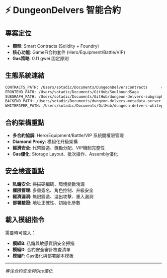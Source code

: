 # ⚡ DungeonDelvers 智能合約

## 專案定位
- **類型**: Smart Contracts (Solidity + Foundry)
- **核心功能**: GameFi合約套件 (Hero/Equipment/Battle/VIP)
- **Gas策略**: 0.11 gwei 固定原則

## 生態系統連結
```bash
CONTRACTS_PATH: /Users/sotadic/Documents/DungeonDelversContracts      # 當前專案
FRONTEND_PATH: /Users/sotadic/Documents/GitHub/SoulboundSaga
SUBGRAPH_PATH: /Users/sotadic/Documents/GitHub/dungeon-delvers-subgraph
BACKEND_PATH: /Users/sotadic/Documents/dungeon-delvers-metadata-server
WHITEPAPER_PATH: /Users/sotadic/Documents/GitHub/dungeon-delvers-whitepaper
```

## 合約架構重點
- **多合約協調**: Hero/Equipment/Battle/VIP 系統間權限管理
- **Diamond Proxy**: 模組化升級架構
- **經濟安全**: 代幣鑄造、獎勵分配、VIP機制完整性
- **Gas優化**: Storage Layout、批次操作、Assembly優化

## 安全檢查重點
- **私鑰安全**: 掃描硬編碼、環境變數洩漏
- **權限管理**: 多重簽名、角色控制、升級安全
- **經濟漏洞**: 無限鑄造、溢出攻擊、重入漏洞
- **部署驗證**: 地址正確性、初始化參數

## 載入模組指令
需要時可載入：
- **模組B**: 私鑰與敏感資訊安全掃描
- **模組D**: 合約安全審計檢查清單
- **模組F**: Gas優化與部署腳本模板

---
*專注合約安全與Gas優化*